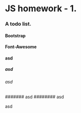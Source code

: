 # JS homework - 1.
  
### A todo list.

#### Bootstrap
#### Font-Awesome



#### asd
##### asd
###### asd
####### asd
######## asd

asd
